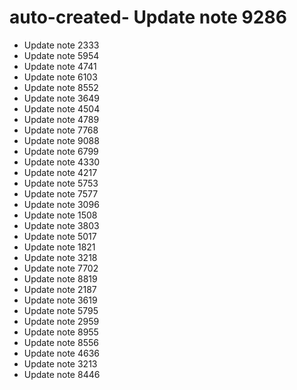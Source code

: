 # auto-created- Update note 9286
- Update note 2333
- Update note 5954
- Update note 4741
- Update note 6103
- Update note 8552
- Update note 3649
- Update note 4504
- Update note 4789
- Update note 7768
- Update note 9088
- Update note 6799
- Update note 4330
- Update note 4217
- Update note 5753
- Update note 7577
- Update note 3096
- Update note 1508
- Update note 3803
- Update note 5017
- Update note 1821
- Update note 3218
- Update note 7702
- Update note 8819
- Update note 2187
- Update note 3619
- Update note 5795
- Update note 2959
- Update note 8955
- Update note 8556
- Update note 4636
- Update note 3213
- Update note 8446

